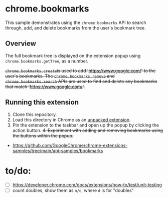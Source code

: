 # chrome.bookmarks

This sample demonstrates using the `chrome.bookmarks` API to search through, add, and delete bookmarks from the user's bookmark tree.

## Overview

The full bookmark tree is displayed on the extension popup using `chrome.bookmarks.getTree`, as a number.

~~`chrome.bookmarks.create`is used to add 'https://www.google.com/' to the user's bookmarks. The `chrome.bookmarks.remove` and `chrome.bookmarks.search` APIs are used to find and delete any bookmarks that match 'https://www.google.com/'.~~

## Running this extension

1. Clone this repository.
2. Load this directory in Chrome as an [unpacked extension](https://developer.chrome.com/docs/extensions/mv3/getstarted/development-basics/#load-unpacked).
3. Pin the extension to the taskbar and open up the popup by clicking the action button.
~~4. Experiment with adding and removing bookmarks using the buttons within the popup.~~

- https://github.com/GoogleChrome/chrome-extensions-samples/tree/main/api-samples/bookmarks

# to/do:

- [ ] https://developer.chrome.com/docs/extensions/how-to/test/unit-testing
- [ ] count doubles, show them as `n/d`, where `d` is for "doubles"
